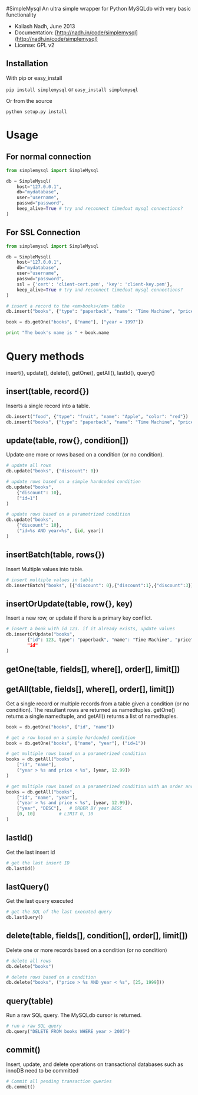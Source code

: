 #SimpleMysql
An ultra simple wrapper for Python MySQLdb with very basic functionality

- Kailash Nadh, June 2013
- Documentation: [http://nadh.in/code/simplemysql](http://nadh.in/code/simplemysql)
- License: GPL v2

## Installation
With pip or easy_install

```pip install simplemysql``` or ```easy_install simplemysql```

Or from the source

```python setup.py install```

# Usage
## For normal connection
```python
from simplemysql import SimpleMysql

db = SimpleMysql(
	host="127.0.0.1",
	db="mydatabase",
	user="username",
	passwd="password",
	keep_alive=True # try and reconnect timedout mysql connections?
)
```
## For SSL Connection
```python
from simplemysql import SimpleMysql

db = SimpleMysql(
    host="127.0.0.1",
    db="mydatabase",
    user="username",
    passwd="password",
    ssl = {'cert': 'client-cert.pem', 'key': 'client-key.pem'},
    keep_alive=True # try and reconnect timedout mysql connections?
)

```


```python
# insert a record to the <em>books</em> table
db.insert("books", {"type": "paperback", "name": "Time Machine", "price": 5.55, year: "1997"})

book = db.getOne("books", ["name"], ["year = 1997"])

print "The book's name is " + book.name
```

# Query methods
insert(), update(), delete(), getOne(), getAll(), lastId(), query()

## insert(table, record{})
Inserts a single record into a table.

```python
db.insert("food", {"type": "fruit", "name": "Apple", "color": "red"})
db.insert("books", {"type": "paperback", "name": "Time Machine", "price": 5.55})
```

## update(table, row{}, condition[])
Update one more or rows based on a condition (or no condition).

```python
# update all rows
db.update("books", {"discount": 0})

# update rows based on a simple hardcoded condition
db.update("books",
	{"discount": 10},
	["id=1"]
)

# update rows based on a parametrized condition
db.update("books",
	{"discount": 10},
	("id=%s AND year=%s", [id, year])
)
```
## insertBatch(table, rows{})
Insert Multiple values into table.

```python
# insert multiple values in table
db.insertBatch("books", [{"discount": 0},{"discount":1},{"discount":3}])
```

## insertOrUpdate(table, row{}, key)
Insert a new row, or update if there is a primary key conflict.

```python
# insert a book with id 123. if it already exists, update values
db.insertOrUpdate("books",
		{"id": 123, type": "paperback", "name": "Time Machine", "price": 5.55},
		"id"
)
```

## getOne(table, fields[], where[], order[], limit[])
## getAll(table, fields[], where[], order[], limit[])
Get a single record or multiple records from a table given a condition (or no condition). The resultant rows are returned as namedtuples. getOne() returns a single namedtuple, and getAll() returns a list of namedtuples.

```python
book = db.getOne("books", ["id", "name"])
```

```python
# get a row based on a simple hardcoded condition
book = db.getOne("books", ["name", "year"], ("id=1"))
```

```python
# get multiple rows based on a parametrized condition
books = db.getAll("books",
	["id", "name"],
	("year > %s and price < %s", [year, 12.99])
)
```

```python
# get multiple rows based on a parametrized condition with an order and limit specified
books = db.getAll("books",
	["id", "name", "year"],
	("year > %s and price < %s", [year, 12.99]),
	["year", "DESC"],	# ORDER BY year DESC
	[0, 10]			# LIMIT 0, 10
)
```
## lastId()
Get the last insert id
```python
# get the last insert ID
db.lastId()
```

## lastQuery()
Get the last query executed
```python
# get the SQL of the last executed query
db.lastQuery()
```

## delete(table, fields[], condition[], order[], limit[])
Delete one or more records based on a condition (or no condition)

```python
# delete all rows
db.delete("books")

# delete rows based on a condition
db.delete("books", ("price > %s AND year < %s", [25, 1999]))
```

## query(table)
Run a raw SQL query. The MySQLdb cursor is returned.

```python
# run a raw SQL query
db.query("DELETE FROM books WHERE year > 2005")
```

## commit()
Insert, update, and delete operations on transactional databases such as innoDB need to be committed

```python
# Commit all pending transaction queries
db.commit()
```
